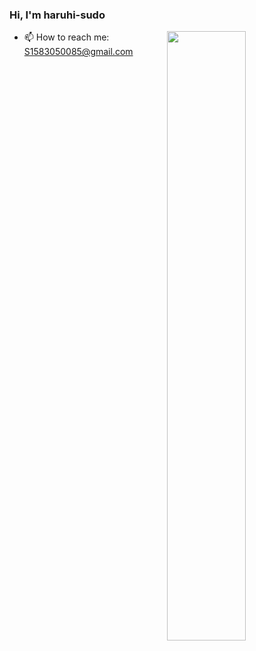 ### Hi, I'm haruhi-sudo 
<img align="right" width="50%" src="https://github-readme-stats.vercel.app/api?username=haruhi-sudo&show_icons=true">

- 📫 How to reach me: S1583050085@gmail.com
